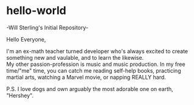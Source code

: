 # hello-world
-Will Sterling's Initial Repository-

Hello Everyone,

I'm an ex-math teacher turned developer who's always excited to create something new and vaulable, and to learn the likewise.  
My other passion-profession is music and music production.
In my free time/"me" time, you can catch me reading self-help books, practicing martial arts, watching a Marvel movie, or napping REALLY hard.

P.S. I love dogs and own arguably the most adorable one on earth, "Hershey".
